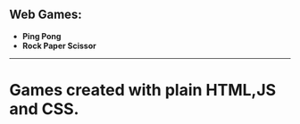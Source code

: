 ## Web Games:
 - **Ping Pong**
 - **Rock Paper Scissor**

----------------------------------------
# Games created with plain HTML,JS and CSS.
